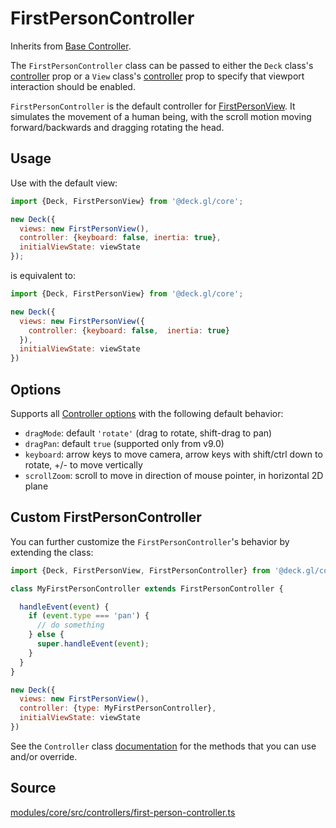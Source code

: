 # FirstPersonController

Inherits from [Base Controller](./controller.md).

The `FirstPersonController` class can be passed to either the `Deck` class's [controller](./deck.md#controller) prop or a `View` class's [controller](./view.md#controller) prop to specify that viewport interaction should be enabled.

`FirstPersonController` is the default controller for [FirstPersonView](./first-person-view.md). It simulates the movement of a human being, with the scroll motion moving forward/backwards and dragging rotating the head.

## Usage

Use with the default view:

```js
import {Deck, FirstPersonView} from '@deck.gl/core';

new Deck({
  views: new FirstPersonView(),
  controller: {keyboard: false, inertia: true},
  initialViewState: viewState
});
```

is equivalent to:

```js
import {Deck, FirstPersonView} from '@deck.gl/core';

new Deck({
  views: new FirstPersonView({
    controller: {keyboard: false,  inertia: true}
  }),
  initialViewState: viewState
})
```

## Options

Supports all [Controller options](./controller.md#options) with the following default behavior:

- `dragMode`: default `'rotate'` (drag to rotate, shift-drag to pan)
- `dragPan`: default `true` (supported only from v9.0)
- `keyboard`: arrow keys to move camera, arrow keys with shift/ctrl down to rotate, +/- to move vertically
- `scrollZoom`: scroll to move in direction of mouse pointer, in horizontal 2D plane


## Custom FirstPersonController

You can further customize the `FirstPersonController`'s behavior by extending the class:

```js
import {Deck, FirstPersonView, FirstPersonController} from '@deck.gl/core';

class MyFirstPersonController extends FirstPersonController {

  handleEvent(event) {
    if (event.type === 'pan') {
      // do something
    } else {
      super.handleEvent(event);
    }
  }
}

new Deck({
  views: new FirstPersonView(),
  controller: {type: MyFirstPersonController},
  initialViewState: viewState
})
```

See the `Controller` class [documentation](./controller.md#methods) for the methods that you can use and/or override.


## Source

[modules/core/src/controllers/first-person-controller.ts](https://github.com/visgl/deck.gl/tree/9.1-release/modules/core/src/controllers/first-person-controller.ts)
